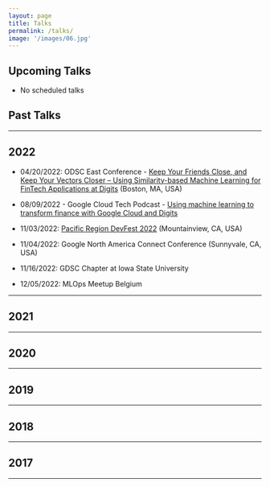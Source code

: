 ```yaml
---
layout: page
title: Talks
permalink: /talks/
image: '/images/06.jpg'
---
```


## Upcoming Talks

* No scheduled talks

## Past Talks

***

## 2022

* 04/20/2022: ODSC East Conference - [Keep Your Friends Close, and Keep Your Vectors Closer – Using Similarity-based Machine Learning for FinTech Applications at Digits](https://odsc.com/speakers/keep-your-friends-close-and-keep-your-vectors-closer-using-similarity-based-machine-learning-for-fintech-applications-at-digits/) (Boston, MA, USA)

* 08/09/2022 - Google Cloud Tech Podcast - [Using machine learning to transform finance with Google Cloud and Digits](https://www.youtube.com/watch?v=zSK3YFTgHhg)

* 11/03/2022: [Pacific Region DevFest 2022](https://gdg.community.dev/events/details/google-gdg-san-francisco-presents-pacific-region-devfest-2022/) (Mountainview, CA, USA)

* 11/04/2022: Google North America Connect Conference (Sunnyvale, CA, USA)

* 11/16/2022: GDSC Chapter at Iowa State University

* 12/05/2022: MLOps Meetup Belgium

***

## 2021

***

## 2020

***

## 2019

***

## 2018

***

## 2017

***

